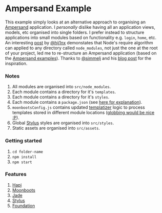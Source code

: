 # Ampersand Example

This example simply looks at an alternative approach to organising an [Ampersand](http://ampersandjs.com/) application. I *personally* dislike having all an application views, models, etc organised into single folders. I prefer instead to structure applications into small modules based on functionality e.g. `login`, `home`, etc. An interesting [post](https://medium.com/node-js-javascript/working-without-frameworks-part-1-b948f281f782) by [@hij1nx](https://twitter.com/hij1nx) demonstates that Node's require algorithm can applied to any directory called `node_modules`, not just the one at the root of your project, led me to re-structure an Ampersand application (based on the [Ampersand examples](https://github.com/AmpersandJS/examples)). Thanks to [@simmelj](https://twitter.com/simmelj) and his [blog post](http://iamsim.me/building-an-app-with-ampersand-js) for the inspiration.

### Notes

1. All modules are organised into `src/node_modules`.
1. Each module contains a directory for it's `templates`.
1. Each module contains a directory for it's `styles`.
1. Each module contains a `package.json` (see [here for explanation](http://iamsim.me/taking-advantage-of-nodes-require-algorithm-with-browserify/)).
1. `moonbootsConfig.js` contains updated [templatizer](https://github.com/HenrikJoreteg/templatizer) logic to process templates stored in different module locations ([globbing would be nice :P](https://github.com/HenrikJoreteg/templatizer/issues/74)).
1. Global [Stylus](http://learnboost.github.io/stylus/) styles are organised into `src/styles`.
1. Static assets are organised into `src/assets`.

### Getting started

1. `cd folder-name`
1. `npm install`
1. `npm start`

### Features

1. [Hapi](http://hapijs.com/)
1. [Moonboots](https://github.com/HenrikJoreteg/moonboots)
1. [Jade](http://jade-lang.com/)
1. [Stylus](http://learnboost.github.io/stylus/)
1. [Foundation](http://foundation.zurb.com/)